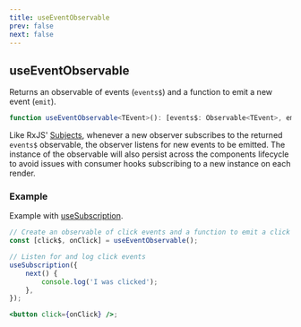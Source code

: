 ```yaml
---
title: useEventObservable
prev: false
next: false
---
```


## useEventObservable

Returns an observable of events (`events$`) and a function to emit a new event (`emit`).

```ts
function useEventObservable<TEvent>(): [events$: Observable<TEvent>, emit: Emit<TEvent>];
```

Like RxJS' [Subjects](https://rxjs.dev/api/index/class/Subject), whenever a new observer subscribes to the returned `events$` observable, the observer listens for new events to be emitted. The instance of the observable will also persist across the components lifecycle to avoid issues with consumer hooks subscribing to a new instance on each render.

### Example

Example with [useSubscription](/api/hooks/use-subscription).

```jsx
// Create an observable of click events and a function to emit a click event
const [click$, onClick] = useEventObservable();

// Listen for and log click events
useSubscription({
	next() {
		console.log('I was clicked');
	},
});

<button click={onClick} />;
```
